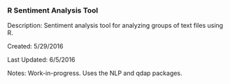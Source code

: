 ### R Sentiment Analysis Tool
Description: Sentiment analysis tool for analyzing groups of text files using R.

Created: 5/29/2016

Last Updated: 6/5/2016

Notes: Work-in-progress. Uses the NLP and qdap packages.
